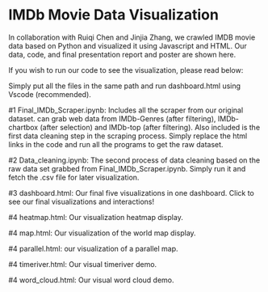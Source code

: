 # IMDb Movie Data Visualization

In collaboration with Ruiqi Chen and Jinjia Zhang, we crawled IMDB movie data based on Python and visualized it using Javascript and HTML. Our data, code, and final presentation report and poster are shown here.

If you wish to run our code to see the visualization, please read below:

Simply put all the files in the same path and run dashboard.html using Vscode (recommended).

#1 Final_IMDb_Scraper.ipynb: Includes all the scraper from our original dataset. can grab web data from IMDb-Genres (after filtering), IMDb-chartbox (after selection) and IMDb-top (after filtering). Also included is the first data cleaning step in the scraping process. Simply replace the html links in the code and run all the programs to get the raw dataset.

#2 Data_cleaning.ipynb: The second process of data cleaning based on the raw data set grabbed from Final_IMDb_Scraper.ipynb. Simply run it and fetch the .csv file for later visualization.

#3 dashboard.html: Our final five visualizations in one dashboard. Click to see our final visualizations and interactions!

#4 heatmap.html: Our visualization heatmap display.

#4 map.html: Our visualization of the world map display.

#4 parallel.html: our visualization of a parallel map.

#4 timeriver.html: Our visual timeriver demo.

#4 word_cloud.html: Our visual word cloud demo.
